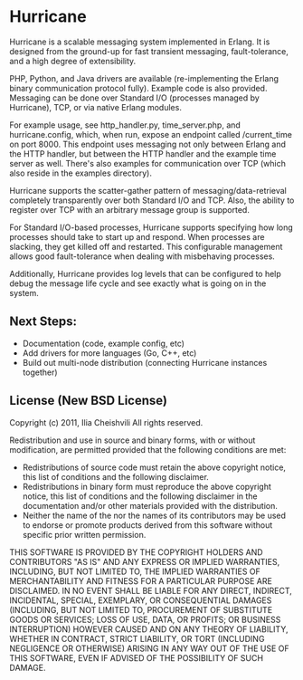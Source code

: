 Hurricane
=========

Hurricane is a scalable messaging system implemented in Erlang. It is
designed from the ground-up for fast transient messaging,
fault-tolerance, and a high degree of extensibility.

PHP, Python, and Java drivers are available (re-implementing the Erlang
binary communication protocol fully). Example code is also provided.
Messaging can be done over Standard I/O (processes managed by
Hurricane), TCP, or via native Erlang modules.

For example usage, see http_handler.py, time_server.php, and
hurricane.config, which, when run, expose an endpoint called
/current_time on port 8000.  This endpoint uses messaging not only
between Erlang and the HTTP handler, but between the HTTP handler
and the example time server as well.  There's also examples for
communication over TCP (which also reside in the examples directory).

Hurricane supports the scatter-gather pattern of
messaging/data-retrieval completely transparently over both Standard
I/O and TCP.  Also, the ability to register over TCP with an arbitrary
message group is supported.

For Standard I/O-based processes, Hurricane supports specifying how
long processes should take to start up and respond. When processes are
slacking, they get killed off and restarted. This configurable
management allows good fault-tolerance when dealing with misbehaving
processes.

Additionally, Hurricane provides log levels that can be configured to
help debug the message life cycle and see exactly what is going on in
the system.

Next Steps:
-----------

- Documentation (code, example config, etc)
- Add drivers for more languages (Go, C++, etc)
- Build out multi-node distribution (connecting Hurricane instances
  together)

License (New BSD License)
-------------------------

Copyright (c) 2011, Ilia Cheishvili
All rights reserved.

Redistribution and use in source and binary forms, with or without
modification, are permitted provided that the following conditions are met:
+ Redistributions of source code must retain the above copyright
  notice, this list of conditions and the following disclaimer.
+ Redistributions in binary form must reproduce the above copyright
  notice, this list of conditions and the following disclaimer in the
  documentation and/or other materials provided with the distribution.
+ Neither the name of the <organization> nor the
  names of its contributors may be used to endorse or promote products
  derived from this software without specific prior written permission.

THIS SOFTWARE IS PROVIDED BY THE COPYRIGHT HOLDERS AND CONTRIBUTORS "AS IS" AND
ANY EXPRESS OR IMPLIED WARRANTIES, INCLUDING, BUT NOT LIMITED TO, THE IMPLIED
WARRANTIES OF MERCHANTABILITY AND FITNESS FOR A PARTICULAR PURPOSE ARE
DISCLAIMED. IN NO EVENT SHALL <COPYRIGHT HOLDER> BE LIABLE FOR ANY
DIRECT, INDIRECT, INCIDENTAL, SPECIAL, EXEMPLARY, OR CONSEQUENTIAL DAMAGES
(INCLUDING, BUT NOT LIMITED TO, PROCUREMENT OF SUBSTITUTE GOODS OR SERVICES;
LOSS OF USE, DATA, OR PROFITS; OR BUSINESS INTERRUPTION) HOWEVER CAUSED AND
ON ANY THEORY OF LIABILITY, WHETHER IN CONTRACT, STRICT LIABILITY, OR TORT
(INCLUDING NEGLIGENCE OR OTHERWISE) ARISING IN ANY WAY OUT OF THE USE OF THIS
SOFTWARE, EVEN IF ADVISED OF THE POSSIBILITY OF SUCH DAMAGE.
